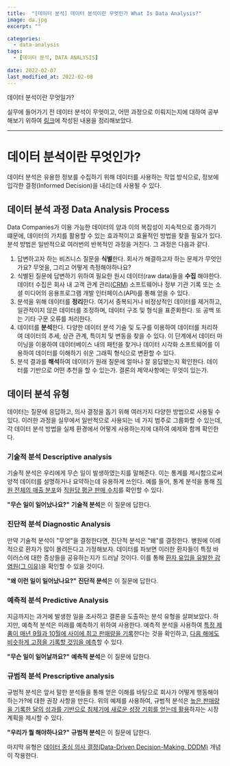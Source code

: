 ```yaml
---
title:  "[데이터 분석] 데이터 분석이란 무엇인가 What Is Data Analysis?"
image: da.jpg
excerpt: ""

categories:
  - data-analysis
tags:
  - [데이터 분석, DATA ANALYSIS]
 
date: 2022-02-07
last_modified_at: 2022-02-08
---
```


데이터 분석이란 무엇일가? 

실무에 들어가기 전 데이터 분석이 무엇이고, 어떤 과정으로 이뤄지는지에 대하여 공부해보기 위하여 [링크](https://www.coursera.org/articles/what-is-data-analysis-with-examples)에 작성된 내용을 정리해보았다.

---

# 데이터 분석이란 무엇인가?
데이터 분석은 유용한 정보를 수집하기 위해 데이터를 사용하는 작업 방식으로, 정보에 입각한 결정(Informed Decision)을 내리는데 사용될 수 있다.

## 데이터 분석 과정 Data Analysis Process
Data Companies가 이용 가능한 데이터의 양과 이의 복잡성이 지속적으로 증가하기 떄문에, 데이터의 가치를 활용할 수 있는 효과적이고 효율적인 방법을 찾을 필요가 있다. 분석 방법은 일반적으로 여러번의 반복적인 과정을 거친다. 그 과정은 다음과 같다.

1. 답변하고자 하는 비즈니스 질문을 **식별**한다. 회사가 해결하고자 하는 문제가 무엇인가요? 무엇을, 그리고 어떻게 측정해야하나요?
2. 식별된 질문에 답변하기 위하여 필요한 원시 데이터(raw data)들을 **수집** 해야한다. 데이터 수집은 회사 내 고객 관계 관리([CRM](https://www.oracle.com/kr/cx/what-is-crm/)) 소프트웨어나 정부 기관 기록 또는 소셜 미디어의 응용프로그램 개발 인터페이스(API)를 통해 얻을 수 있다.
3. 분석을 위해 데이터를 **정리**한다. 여기서 중복되거나 비정상적인 데이터를 제거하고, 일관적이지 않은 데이터를 조정하며, 데이터 구조 및 형식을 표준화한다. 또 공백 또는 기타 구문 오류를 처리한다.
4. 데이터를 **분석**한다. 다양한 데이터 분석 기술 및 도구를 이용하여 데이터를 처리하여 데이터의 추세, 상관 관계, 특이치 및 변동을 찾을 수 있다. 이 단계에서 데이터 마이닝을 이용하여 데이터베이스 내의 패턴을 찾거나 데이터 시각화 소프트웨어를 이용하여 데이터를 이해하기 쉬운 그래픽 형식으로 변환할 수 있다.
5. 분석 결과를 **해석**하여 데이터가 원래 질문에 얼마나 잘 응답됐는지 확인한다. 데이터를 기반으로 어떤 추천을 할 수 있는가. 결론의 제약사항에는 무엇이 있는가.

## 데이터 분석 유형
데이터는 질문에 응답하고, 의사 결정을 돕기 위해 여러가지 다양한 방법으로 사용될 수 있다. 이러한 과정을 실무에서 일반적으로 사용되는 네 가지 범주로 그룹화할 수 있는데, 각 데이터 분석 방법을 실제 환경에서 어떻게 사용하는지에 대하여 예제와 함께 확인한다.

### 기술적 분석 Descriptive analysis
기술적 분석은 우리에게 무슨 일이 발생하였는지를 말해준다. 이는 통계를 제시함으로써 양적 데이터를 설명하거나 요약하는데 유용하게 쓰인다. 예를 들어, 통계 분석을 통해 <u>직원 전체의 매출 분포</u>와 <u>직원당 평균 판매 수치</u>를 확인할 수 있다.

**"무슨 일이 일어났나요?"** **기술적 분석**은 이 질문에 답한다.

### 진단적 분석 Diagnostic Analysis
만약 기술적 분석이 "무엇"을 결정한다면, 진단적 분석은 "왜"를 결정한다. 병원에 이례적으로 환자가 많이 몰려든다고 가정해보자. 데이터를 파보면 이러한 환자들이 특정 바이러스에 대한 증상들을 공유하는지가 드러날 것이다. 이를 통해 <u>환자 유입을 유발한 감염원(그 이유)</u>을 확인할 수 있을 것이다.

**"왜 이런 일이 일어났나요?"** **진단적 분석**은 이 질문에 답한다.

### 예측적 분석 Predictive Analysis
지금까지는 과거에 발생한 일을 조사하고 결론을 도출하는 분석 유형을 살펴보았다. 하지만, 예측적 분석은 미래를 예측하기 위하여 사용한다. 예측적 분석을 사용하여 <u>특정 제품이 매년 9월과 10월에 사이에 최고 판매량을 기록</u>한다는 것을 확인하고, <u>다음 해에도 비슷하게 고점을 기록할 것임을 예측</u>할 수 있다.

**"무슨 일이 일어날까요?"** **예측적 분석**은 이 질문에 답한다.

### 규범적 분석 Prescriptive analysis
규범적 분석은 앞서 말한 분석들을 통해 얻은 이해를 바탕으로 회사가 어떻게 행동해야하는가?에 대한 권장 사항을 만든다. 위의 예제를 사용하여, 규범적 분석은 <u>높은 판매량을 기록한 달의 성과를 기반으로 침체기에 새로운 성장 기회를 얻는데 활용</u>하자는 시장 계획을 제시할 수 있다.

**"우리가 뭘 해야하나요?"** **규범적 분석**은 이 질문에 답한다.

마지막 유형은 [데이터 중심 의사 결정(Data-Driven Decision-Making, DDDM)](https://www.tableau.com/ko-kr/learn/articles/data-driven-decision-making) 개념이 작용한다.
